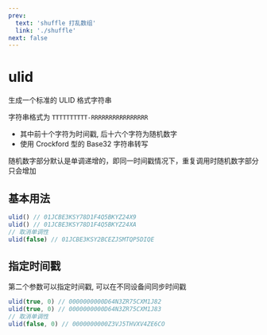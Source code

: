 ```yaml
---
prev:
  text: 'shuffle 打乱数组'
  link: './shuffle'
next: false
---
```


# ulid

生成一个标准的 ULID 格式字符串

字符串格式为 `TTTTTTTTTT-RRRRRRRRRRRRRRRR`

- 其中前十个字符为时间戳, 后十六个字符为随机数字
- 使用 Crockford 型的 Base32 字符串转写

随机数字部分默认是单调递增的，即同一时间戳情况下，重复调用时随机数字部分只会增加

## 基本用法

```js
ulid() // 01JCBE3KSY78D1F4Q5BKYZ24X9
ulid() // 01JCBE3KSY78D1F4Q5BKYZ24XA
// 取消单调性
ulid(false) // 01JCBE3KSY2BCEZJSMTQP5DIQE
```

## 指定时间戳

第二个参数可以指定时间戳, 可以在不同设备间同步时间戳

```js
ulid(true, 0) // 0000000000D64N3ZR75CXM1J82
ulid(true, 0) // 0000000000D64N3ZR75CXM1J83
// 取消单调性
ulid(false, 0) // 0000000000Z3VJ5THVXV4ZE6CO
```
